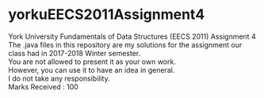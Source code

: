 # yorkuEECS2011Assignment4
York University Fundamentals of Data Structures (EECS 2011) Assignment 4 <br>
The .java files in this repository are my solutions for the assignment our class had in 2017-2018 Winter semester. <br>
You are not allowed to present it as your own work. <br>
However, you can use it to have an idea in general. <br>
I do not take any responsibility. <br>
Marks Received : 100
